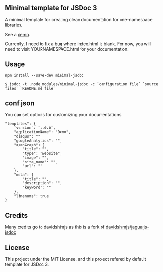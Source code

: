 Minimal template for JSDoc 3
---
A minimal template for creating clean documentation for one-namespace libraries.

See a [demo](https://rawgit.com/chiedolabs/objob/master/docs/ob.html).

Currently, I need to fix a bug where index.html is blank. For now, you will need to visit YOURNAMESPACE.html for your documentation.

Usage
---

```
npm install --save-dev minimal-jsdoc
```

```
$ jsdoc -t .node_modules/minimal-jsdoc -c `configuration file` `source files` `README.md file`
```

conf.json
---
You can set options for customizing your documentations.

```
"templates": {
	"version": "1.0.0",
    "applicationName": "Demo",
    "disqus": "",
    "googleAnalytics": "",
    "openGraph": {
        "title": "",
        "type": "website",
        "image": "",
        "site_name": "",
        "url": ""
    },
    "meta": {
        "title": "",
        "description": "",
        "keyword": ""
    },
    "linenums": true
}
```

Credits
---
Many credits go to davidshimjs as this is a fork of [davidshimjs/jaguarjs-jsdoc](https://github.com/davidshimjs/jaguarjs-jsdoc)

License
---
This project under the MIT License. and this project refered by default template for JSDoc 3.

